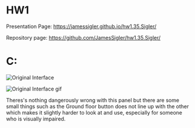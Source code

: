 # HW1

Presentation Page: https://jamessigler.github.io/hw1.35.Sigler/

Repository page: https://github.com/JamesSigler/hw1.35.Sigler/

# C:

![Original Interface](https://i.imgur.com/X09iIa5.jpg)


![Original Interface gif](https://media.giphy.com/media/cKc9OKrsUHYWIT0jEF/giphy.gif)

Theres's nothing dangerously wrong with this panel but there are some small things such as the Ground floor
button does not line up with the other which makes it slightly harder to look at and use, especially for someone who is visually impaired.
